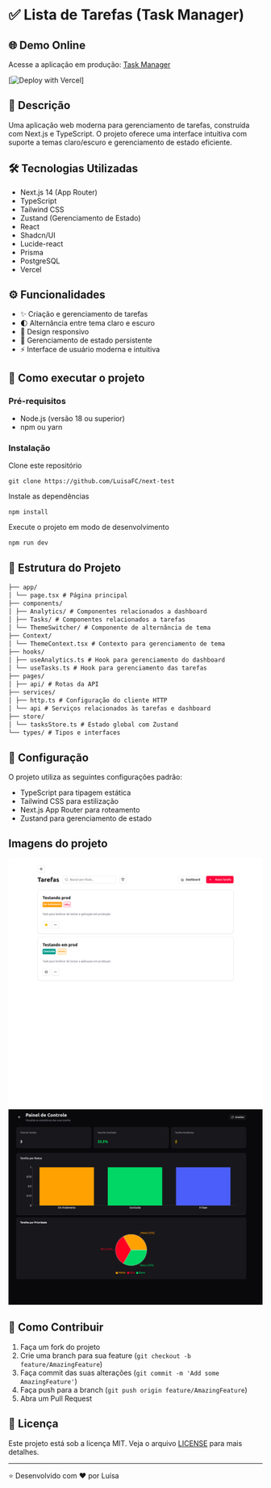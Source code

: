 # ✅ Lista de Tarefas (Task Manager)

## 🌐 Demo Online
Acesse a aplicação em produção: [Task Manager](https://task-management-delta-nine.vercel.app/)

[![Deploy with Vercel](https://vercel.com/button)]


## 📝 Descrição
Uma aplicação web moderna para gerenciamento de tarefas, construída com Next.js e TypeScript. O projeto oferece uma interface intuitiva com suporte a temas claro/escuro e gerenciamento de estado eficiente.

## 🛠️ Tecnologias Utilizadas
- Next.js 14 (App Router)
- TypeScript
- Tailwind CSS
- Zustand (Gerenciamento de Estado)
- React
- Shadcn/UI
- Lucide-react
- Prisma
- PostgreSQL
- Vercel

## ⚙️ Funcionalidades
- ✨ Criação e gerenciamento de tarefas
- 🌓 Alternância entre tema claro e escuro
- 📱 Design responsivo
- 💾 Gerenciamento de estado persistente
- ⚡ Interface de usuário moderna e intuitiva

## 🚀 Como executar o projeto

### Pré-requisitos
- Node.js (versão 18 ou superior)
- npm ou yarn

### Instalação

Clone este repositório

```
git clone https://github.com/LuisaFC/next-test
```

Instale as dependências

```
npm install
```

Execute o projeto em modo de desenvolvimento

```
npm run dev
```

## 📁 Estrutura do Projeto

```
├── app/
│ └── page.tsx # Página principal
├── components/
│ ├── Analytics/ # Componentes relacionados a dashboard
│ ├── Tasks/ # Componentes relacionados a tarefas
│ └── ThemeSwitcher/ # Componente de alternância de tema
├── Context/
│ └── ThemeContext.tsx # Contexto para gerenciamento de tema
├── hooks/
│ ├── useAnalytics.ts # Hook para gerenciamento do dashboard
│ └── useTasks.ts # Hook para gerenciamento das tarefas
├── pages/
│ ├── api/ # Rotas da API
├── services/
│ ├── http.ts # Configuração do cliente HTTP
│ └── api # Serviços relacionados às tarefas e dashboard
├── store/
│ └── tasksStore.ts # Estado global com Zustand
└── types/ # Tipos e interfaces

```

## 🔧 Configuração
O projeto utiliza as seguintes configurações padrão:
- TypeScript para tipagem estática
- Tailwind CSS para estilização
- Next.js App Router para roteamento
- Zustand para gerenciamento de estado

## Imagens do projeto

![image](./public/images/todo.png)
![image](./public/images/dashboard.png)



## 🤝 Como Contribuir
1. Faça um fork do projeto
2. Crie uma branch para sua feature (`git checkout -b feature/AmazingFeature`)
3. Faça commit das suas alterações (`git commit -m 'Add some AmazingFeature'`)
4. Faça push para a branch (`git push origin feature/AmazingFeature`)
5. Abra um Pull Request

## 📝 Licença
Este projeto está sob a licença MIT. Veja o arquivo [LICENSE](LICENSE) para mais detalhes.

---

⭐ Desenvolvido com ♥ por Luísa